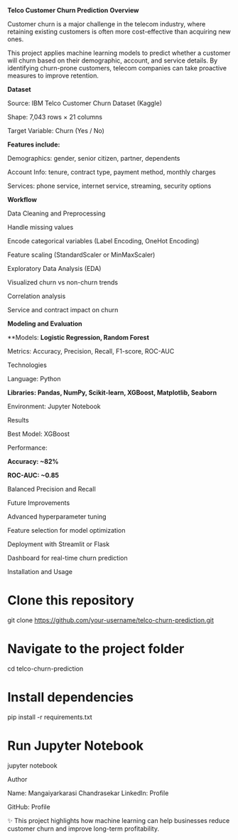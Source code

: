 **Telco Customer Churn Prediction**
**Overview**

Customer churn is a major challenge in the telecom industry, where retaining existing customers is often more cost-effective than acquiring new ones.

This project applies machine learning models to predict whether a customer will churn based on their demographic, account, and service details. By identifying churn-prone customers, telecom companies can take proactive measures to improve retention.

**Dataset**

Source: IBM Telco Customer Churn Dataset (Kaggle)

Shape: 7,043 rows × 21 columns

Target Variable: Churn (Yes / No)

**Features include:**

Demographics: gender, senior citizen, partner, dependents

Account Info: tenure, contract type, payment method, monthly charges

Services: phone service, internet service, streaming, security options

**Workflow**

Data Cleaning and Preprocessing

Handle missing values

Encode categorical variables (Label Encoding, OneHot Encoding)

Feature scaling (StandardScaler or MinMaxScaler)

Exploratory Data Analysis (EDA)

Visualized churn vs non-churn trends

Correlation analysis

Service and contract impact on churn

**Modeling and Evaluation**

**Models: **Logistic Regression, Random Forest**

Metrics: Accuracy, Precision, Recall, F1-score, ROC-AUC

Technologies

Language: Python

**Libraries: Pandas, NumPy, Scikit-learn, XGBoost, Matplotlib, Seaborn**

Environment: Jupyter Notebook

Results

Best Model: XGBoost

Performance:

**Accuracy: ~82%**

**ROC-AUC: ~0.85**

Balanced Precision and Recall

Future Improvements

Advanced hyperparameter tuning

Feature selection for model optimization

Deployment with Streamlit or Flask

Dashboard for real-time churn prediction

Installation and Usage
# Clone this repository
git clone https://github.com/your-username/telco-churn-prediction.git

# Navigate to the project folder
cd telco-churn-prediction

# Install dependencies
pip install -r requirements.txt

# Run Jupyter Notebook
jupyter notebook

Author

Name: Mangaiyarkarasi Chandrasekar
LinkedIn: Profile

GitHub: Profile

✨ This project highlights how machine learning can help businesses reduce customer churn and improve long-term profitability.
